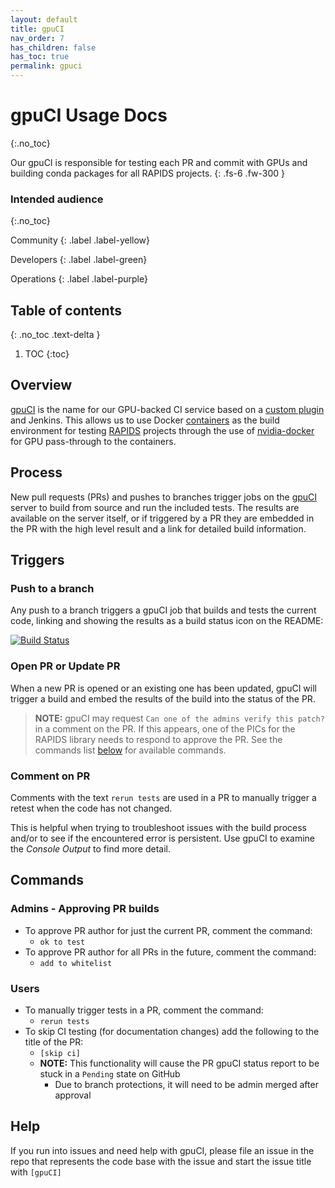 ```yaml
---
layout: default
title: gpuCI
nav_order: 7
has_children: false
has_toc: true
permalink: gpuci
---
```


# gpuCI Usage Docs
{:.no_toc}

Our gpuCI is responsible for testing each PR and commit with GPUs and building conda packages for all RAPIDS projects.
{: .fs-6 .fw-300 }

### Intended audience
{:.no_toc}

Community
{: .label .label-yellow}

Developers
{: .label .label-green}

Operations
{: .label .label-purple}

## Table of contents
{: .no_toc .text-delta }

1. TOC
{:toc}

## Overview

[gpuCI](http://gpuci.gpuopenanalytics.com) is the name for our GPU-backed CI service based on a [custom plugin](https://github.com/gpuopenanalytics/remote-docker-plugin) and Jenkins. This allows us to use Docker [containers](https://github.com/rapidsai/gpuci-build-environment) as the build environment for testing [RAPIDS](http://rapids.ai/) projects through the use of [nvidia-docker](https://github.com/NVIDIA/nvidia-docker) for GPU pass-through to the containers.

## Process

New pull requests (PRs) and pushes to branches trigger jobs on the [gpuCI](http://gpuci.gpuopenanalytics.com) server to build from source and run the included tests. The results are available on the server itself, or if triggered by a PR they are embedded in the PR with the high level result and a link for detailed build information.

## Triggers

### Push to a branch

Any push to a branch triggers a gpuCI job that builds and tests the current code, linking and showing the results as a build status icon on the README:

[![Build Status](https://gpuci.gpuopenanalytics.com/buildStatus/icon?job=rapidsai%2Fgpuci%2Fcudf%2Fbranches%2Fcudf-branch-pipeline)](https://gpuci.gpuopenanalytics.com/job/rapidsai/job/gpuci/job/cudf/job/branches/job/cudf-branch-pipeline/)

### Open PR or Update PR

When a new PR is opened or an existing one has been updated, gpuCI will trigger a build and embed the results of the build into the status of the PR.

> **NOTE:** gpuCI may request `Can one of the admins verify this patch?` in a comment on the PR. If this appears, one of the PICs for the RAPIDS library needs to respond to approve the PR. See the commands list [below](#admins---approving-pr-builds) for available commands.

### Comment on PR

Comments with the text `rerun tests` are used in a PR to manually trigger a retest when the code has not changed.

This is helpful when trying to troubleshoot issues with the build process and/or to see if the encountered error is persistent. Use gpuCI to examine the _Console Output_ to find more detail.

## Commands

### Admins - Approving PR builds

* To approve PR author for just the current PR, comment the command:
  * `ok to test`
* To approve PR author for all PRs in the future, comment the command:
  * `add to whitelist`

### Users

* To manually trigger tests in a PR, comment the command:
  * `rerun tests`
* To skip CI testing (for documentation changes) add the following to the title of the PR:
  * `[skip ci]`
  * **NOTE:** This functionality will cause the PR gpuCI status report to be stuck in a `Pending` state on GitHub
    * Due to branch protections, it will need to be admin merged after approval

## Help

If you run into issues and need help with gpuCI, please file an issue in the repo that represents the code base with the issue and start the issue title with `[gpuCI]`
